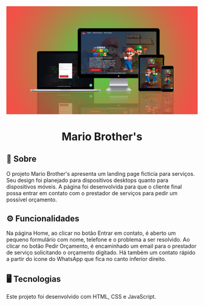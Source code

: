 <img src="./src/assets/mockup.png">
<div align=center>
<h1>Mario Brother's</h1>
</div>

## 📝 Sobre

O projeto Mario Brother's apresenta um landing page ficticia para serviços. 
Seu design foi planejado para dispositivos desktops quanto para dispositivos móveis. A página foi desenvolvida para que o cliente final possa entrar em contato com o prestador de serviços para pedir um possível orçamento.

## ⚙ Funcionalidades

Na página Home, ao clicar no botão Entrar em contato, é aberto um pequeno formulário com nome, telefone e o problema a ser resolvido. Ao clicar no botão Pedir Orçamento, é encaminhado um email para o prestador de serviço solicitando o orçamento digitado. Há também um contato rápido a partir do ícone do WhatsApp que fica no canto inferior direito.

## 🖥 Tecnologias

Este projeto foi desenvolvido com HTML, CSS e JavaScript.
